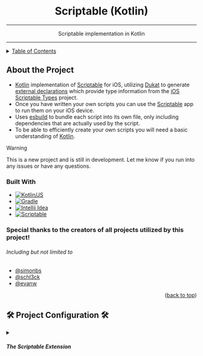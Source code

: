 <div align="center">
    <h1 align="center">Scriptable (Kotlin)</h1>

---

<p align="center">
    Scriptable implementation in Kotlin
    </p>
</div>

---

<details>
    <summary><a href="#table-of-contents">Table of Contents</a></summary>
    <ul>
        <li><a href="#about-the-project">About the Project</a>
            <ul>
                <li><a href="#built-with">Built With</a></li>
            </ul>
        </li>
        <li><a href="#-project-configuration-">Project Configuration</a>
        <ul>
            <li><a href="#environment-name">Environment</a></li>
            <li><a href="#properties-name">Properties</a></li>
            <li><a href="#icloudscriptabledirectory">iCloud Scriptable Directory</a></li>
            <li><a href="#defaulticon-scripticon-">Default Icon</a></li>
            <li><a href="#defaultcolor-scriptcolor">Default Color</a></li>
            <li><a href="#includename-modulename-icon-color">Include script</a></li>
            <li><a href="#includename-icon-color">Include script (alternate)</a></li>
            <li><a href="#a-full-example-might-look-like">Example configuration</a></li>
        </ul>
    </ul>

</details>

## About the Project

- [Kotlin][Kotlin Link] implementation of [Scriptable][Scriptable Link] for iOS, utilizing [Dukat][dukat Link] to generate [external declarations][External Declarations Link] which provide type information from the [iOS Scriptable Types][ios-scriptable-types Link] project. 
- Once you have written your own scripts you can use the [Scriptable][Scriptable Link] app to run them on your iOS device.
- Uses [esbuild][esbuild] to bundle each script into its own file, only including dependencies that are actually used by the script.
- To be able to efficiently create your own scripts you will need a basic understanding of [Kotlin][Kotlin Link].

> [!WARNING]
> This is a new project and is still in development.
> Let me know if you run into any issues or have any questions.

### Built With


* [![Kotlin/JS][Kotlin Image]][Kotlin Link]
* [![Gradle][Gradle Image]][Gradle Link]
* [![Intellij Idea][Intellij Idea Image]][Intellij Idea Link]
* [![Scriptable][Scriptable Image]][Scriptable Link]

### Special thanks to the creators of all projects utilized by this project!

 ###### Including but not limited to
- [@simonbs](https://github.com/simonbs)
- [@schl3ck](https://github.com/schl3ck)
- [@evanw](https://github.com/evanw)

<p align="right">(<a href="#scriptable-kotlin">back to top</a>)</p>

## 🛠 Project Configuration 🛠

<details><summary>

##### The Scriptable Extension

</summary>


---

###### The root [build.gradle.kts](build.gradle.kts) file implements the [main plugin](gradle/build-logic/src/main/kotlin/scriptable/main/ScriptableMain.kt), which is responsible for generating the projects used for each Scriptable script.


- The project is configured using the [scriptable extension](gradle/build-logic/src/main/kotlin/scriptable/main/ScriptableExtension.kt):

    - ```kotlin
        plugins {
            id("scriptable-main")
        }
      
        scriptable {
            // ...
        }
      ```

      - ### environment (name)
        - Returns the value of the specified environment variable, or ***throws an error if the variable is not defined***.
        - This is a shortcut for `providers.environmentVariable(name).get()`.
        - If the environment variable has only been set since your IDE has been open, you may need to restart your IDE for the change to take effect.
        - ```kotlin
          environment("ICLOUD_SCRIPTABLE_DIRECTORY")
          ```
      - ### properties (name)

          - Returns the value of the specified Gradle property, or ***throws an error if the property is not defined***.
          - This is a shortcut for `providers.gradleProperty(name).get()`.
          - ```kotlin
            properties("icloud.drive.path")
            ```

      -  ### iCloudScriptableDirectory
          - **Required**.
          - You should have iCloud Drive setup on your PC, and this should be the path to the Scriptable folder in your iCloud Drive.
          - This is where the script files will be copied to when you run the "sync" task.
          - ```kotlin
            iCloudScriptableDirectory.set(file(environment("ICLOUD_SCRIPTABLE_DIRECTORY")))
            // or
            iCloudScriptableDirectory.set(file(properties("icloud.drive.path")))
            // or
            iCloudScriptableDirectory.set(file("path/to/icloud/drive/Scriptable"))
            ```
      - ### defaultIcon [[ScriptIcon](gradle/build-logic/src/main/kotlin/ScriptIcon.kt)] <a name="defaulticon"></a>
        - Not required.
        - Defaults to `ScriptIcon.Desktop`
        - This is the value that will be implemented with `ScriptIcon.Default`
        - ```kotlin
          defaultIcon.set(ScriptIcon.Desktop)
          ```
      - ### defaultColor [[ScriptColor](gradle/build-logic/src/main/kotlin/ScriptColor.kt)]
        - Not required.
        - Defaults to `ScriptColor.DeepGray`
        - This is the value that will be implemented with `ScriptColor.Default`
        - ```kotlin
          defaultColor.set(ScriptColor.DeepGray)
          ```

      - ### include(name, moduleName, icon, color)
        - Adds a scriptable to the project, automatically creating non-existent projects within the [scripts](scripts) project.
        - Scripts removed from this will not be deleted automatically, but will not be included in the project build any longer.
          - **name**:
            - **Required**.
            - The name of the scriptable. This is the name for the script as shown in the Scriptable app.
          - **module**:
            - Not required.
            - Defaults to name.toKebabCase() (e.g. `"My Script"` becomes `"my-script"`).
          - **icon**:
            - Not required.
            - Defaults to `ScriptIcon.Default`, which uses the project default defined above.
            - Acceptable values are:
              - [ScriptIcon](gradle/build-logic/src/main/kotlin/ScriptIcon.kt) enum. (e.g. `ScriptIcon.Desktop`, `ScriptIcon.UserShield`)
              - ScriptIcon enum name. (e.g. `"Desktop"`, `"UserShield"`)
              - String value shown in the Scriptable app. (e.g. `"desktop"`, `"user-shield"`)
          - **color**:
            - Not required.
            - Defaults to `ScriptColor.Default`, which uses the project default defined above.
            - Acceptable values are:
              - [ScriptColor](gradle/build-logic/src/main/kotlin/ScriptColor.kt) enum. (e.g. `ScriptColor.DeepGray`, `ScriptColor.DeepBlue`)
              - ScriptColor enum name. (e.g. `"DeepGray"`, `"DeepBlue"`)
              - String value shown in the Scriptable app. (e.g. `"deep-gray"`, `"deep-blue"`)
        - ```kotlin
          // You can use any combination of the accepted icon / color formats.
          include("My Script", "my-script", ScriptIcon.Desktop, ScriptColor.DeepGray)
          // or
          include("My Script", "my-script", "Desktop", "DeepGray")
          // or 
          include("My Script", "my-script", "desktop", "deep-gray")
          // or
          include("My Script", "my-script", "Desktop", ScriptColor.DeepGray)
          // or 
          include("My Script", "my-script", "desktop", ScriptColor.DeepGray)
          // or
          include("My Script", "my-script", ScriptIcon.Desktop, "DeepGray")
          
          // Or leave them off to use your project defaults
          include("My Script", "my-script")
          ``` 
          
      - ### include(name, icon, color)
        - Shortcut for include described above, automatically using `name.toKebabCase()` for the module name.
  
      - ### A full example might look like:
        - ```kotlin
          scriptable {

            iCloudScriptableDirectory.set(file(environment("SCRIPTABLE_ICLOUD_PATH")))
            iCloudScriptableCacheDirectory.set(file(environment("SCRIPTABLE_DATA_PATH")))
        
            defaultMinifyScripts.set(false)
            defaultIcon.set(ScriptIcon.AddressCard)
            defaultColor.set(ScriptColor.DeepPurple)
        
            include("ShowTableExample", "show-table-example", ScriptIcon.Table, ScriptColor.DeepGreen)
            include("show-alert-example", color = ScriptColor.DeepOrange)
        
          }
          ``` 

<p align="right">(<a href="#scriptable-kotlin">back to top</a>)</p>
</details>



[Scriptable Link]: https://scriptable.app/
[Scriptable Docs Link]: https://docs.scriptable.app/
[Scriptable Image]: https://img.shields.io/badge/Scriptable-1.7.10_(2)-yellowgreen.svg?logo=data:image/svg%2bxml;base64,PGltZyBzcmM9Imh0dHBzOi8vZG9jcy5zY3JpcHRhYmxlLmFwcC9pbWcvZ2x5cGgucG5nIj48L2ltZz4

[ios-scriptable-types Link]: https://github.com/schl3ck/ios-scriptable-types
[esbuild]: https://github.com/evanw/esbuild
[dukat Link]: https://github.com/Kotlin/dukat
[External Declarations Link]: https://kotlinlang.org/docs/js-interop.html#external-modifier

[Kotlin DSL Link]: https://docs.gradle.org/current/userguide/kotlin_dsl.html

[Kotlin Link]: https://kotlinlang.org/
[Kotlin Image]: https://img.shields.io/badge/Kotlin/JS-1.9.20Beta--2-yellowgreen.svg?logo=kotlin&style=flat
[Gradle Link]: https://gradle.org/
[Gradle Image]: https://img.shields.io/badge/Gradle-8.3-yellowgreen.svg?logo=gradle&style=flat
[Intellij Idea Link]: https://www.jetbrains.com/idea/
[Intellij Idea Image]: https://img.shields.io/badge/Intellij-2023.2.2-yellowgreen.svg?logo=intellij-idea&style=flat
